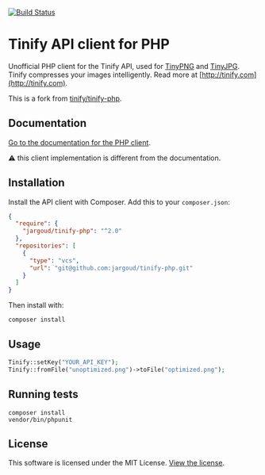 [<img src="https://travis-ci.org/tinify/tinify-php.svg?branch=master" alt="Build Status">](https://travis-ci.org/tinify/tinify-php)

# Tinify API client for PHP

Unofficial PHP client for the Tinify API, used for [TinyPNG](https://tinypng.com) and [TinyJPG](https://tinyjpg.com). Tinify compresses your images intelligently. Read more at [http://tinify.com](http://tinify.com).

This is a fork from [tinify/tinify-php](https://github.com/tinify/tinify-php).

## Documentation

[Go to the documentation for the PHP client](https://tinypng.com/developers/reference/php).

⚠️ this client implementation is different from the documentation.

## Installation

Install the API client with Composer. Add this to your `composer.json`:

```json
{
  "require": {
    "jargoud/tinify-php": "^2.0"
  },
  "repositories": [
    {
      "type": "vcs",
      "url": "git@github.com:jargoud/tinify-php.git"
    }
  ]
}
```

Then install with:

```
composer install
```

## Usage

```php
Tinify::setKey("YOUR_API_KEY");
Tinify::fromFile("unoptimized.png")->toFile("optimized.png");
```

## Running tests

```
composer install
vendor/bin/phpunit
```

## License

This software is licensed under the MIT License. [View the license](LICENSE).
